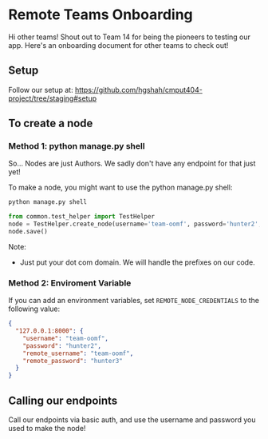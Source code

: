 # Remote Teams Onboarding

Hi other teams! Shout out to Team 14 for being the pioneers to testing our app. Here's an onboarding document for other
teams to check out!

## Setup

Follow our setup at: https://github.com/hgshah/cmput404-project/tree/staging#setup

## To create a node

### Method 1: python manage.py shell

So... Nodes are just Authors. We sadly don't have any endpoint for that just yet!

To make a node, you might want to use the python manage.py shell:

```bash
python manage.py shell
```

```python 
from common.test_helper import TestHelper
node = TestHelper.create_node(username='team-oomf', password='hunter2', remote_username='team-oomf', remote_password='hunter3', host='www.team-oomf.herokuapp.com')
node.save()
```

Note:

- Just put your dot com domain. We will handle the prefixes on our code.

### Method 2: Enviroment Variable

If you can add an environment variables, set `REMOTE_NODE_CREDENTIALS` to the following value:

```json
{
  "127.0.0.1:8000": {
    "username": "team-oomf",
    "password": "hunter2",
    "remote_username": "team-oomf",
    "remote_password": "hunter3"
  }
}
```

## Calling our endpoints

Call our endpoints via basic auth, and use the username and password you used to make the node!

